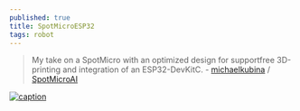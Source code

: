 ```yaml
---
published: true
title: SpotMicroESP32
tags: robot
---
```

> My take on a SpotMicro with an optimized design for supportfree 3D-printing and integration of an ESP32-DevKitC. - [michaelkubina](https://github.com/michaelkubina/SpotMicroESP32) / [SpotMicroAI](https://spotmicroai.readthedocs.io/en/latest/)

[ ![caption](https://spotmicroai.readthedocs.io/en/latest/assets/spot-mini-mini.gif) ](https://spotmicroai.readthedocs.io/en/latest/assets/spot-mini-mini.gif)
